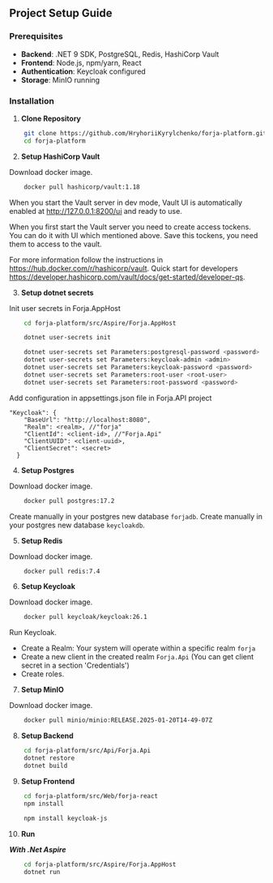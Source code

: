 ## Project Setup Guide

### Prerequisites

- **Backend**: .NET 9 SDK, PostgreSQL, Redis, HashiCorp Vault
- **Frontend**: Node.js, npm/yarn, React
- **Authentication**: Keycloak configured
- **Storage**: MinIO running

### Installation

1. **Clone Repository**

```bash
    git clone https://github.com/HryhoriiKyrylchenko/forja-platform.git
    cd forja-platform
```

2. **Setup HashiCorp Vault**

Download docker image.

```bash
    docker pull hashicorp/vault:1.18
```

When you start the Vault server in dev mode, Vault UI is automatically enabled at http://127.0.0.1:8200/ui and ready to use.

When you first start the Vault server you need to create access tockens. You can do it with UI which mentioned above.
Save this tockens, you need them to access to the vault. 

For more information follow the instructions in https://hub.docker.com/r/hashicorp/vault.
Quick start for developers https://developer.hashicorp.com/vault/docs/get-started/developer-qs.

3. **Setup dotnet secrets**

Init user secrets in Forja.AppHost

```bash
    cd forja-platform/src/Aspire/Forja.AppHost

    dotnet user-secrets init

    dotnet user-secrets set Parameters:postgresql-password <password>
    dotnet user-secrets set Parameters:keycloak-admin <admin>
    dotnet user-secrets set Parameters:keycloak-password <password>
    dotnet user-secrets set Parameters:root-user <root-user>
    dotnet user-secrets set Parameters:root-password <password>
```

Add configuration in appsettings.json file in Forja.API project

```
"Keycloak": {
    "BaseUrl": "http://localhost:8080",
    "Realm": <realm>, //"forja"
    "ClientId": <client-id>, //"Forja.Api"
    "ClientUUID": <client-uuid>,
    "ClientSecret": <secret>
  }
```

4. **Setup Postgres**

Download docker image.

```bash
    docker pull postgres:17.2
```

Create manually in your postgres new database `forjadb`.
Create manually in your postgres new database `keycloakdb`.

5. **Setup Redis**

Download docker image.

```bash
    docker pull redis:7.4
```

6. **Setup Keycloak**

Download docker image.

```bash
    docker pull keycloak/keycloak:26.1
```

Run Keycloak.
- Create a Realm: Your system will operate within a specific realm `forja`
- Create a new client in the created realm `Forja.Api` (You can get client secret in a section 'Credentials')
- Create roles.

7. **Setup MinIO**

Download docker image.

```bash
    docker pull minio/minio:RELEASE.2025-01-20T14-49-07Z
```

8. **Setup Backend**

```bash
    cd forja-platform/src/Api/Forja.Api
    dotnet restore
    dotnet build
```
9. **Setup Frontend**

```bash
    cd forja-platform/src/Web/forja-react
    npm install
    
    npm install keycloak-js
```

10. **Run**

***With .Net Aspire***

```bash
    cd forja-platform/src/Aspire/Forja.AppHost
    dotnet run
```
